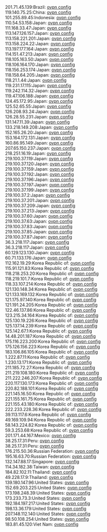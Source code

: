 201.71.45.139:Brazil: [ovpn config](vpn/201_71_45_139.ovpn)  
119.140.75.25:China: [ovpn config](vpn/119_140_75_25.ovpn)  
101.255.89.45:Indonesia: [ovpn config](vpn/101_255_89_45.ovpn)  
110.54.53.158:Japan: [ovpn config](vpn/110_54_53_158.ovpn)  
111.168.33.47:Japan: [ovpn config](vpn/111_168_33_47.ovpn)  
113.147.126.157:Japan: [ovpn config](vpn/113_147_126_157.ovpn)  
113.158.221.201:Japan: [ovpn config](vpn/113_158_221_201.ovpn)  
113.158.224.22:Japan: [ovpn config](vpn/113_158_224_22.ovpn)  
113.197.177.164:Japan: [ovpn config](vpn/113_197_177_164.ovpn)  
114.151.47.213:Japan: [ovpn config](vpn/114_151_47_213.ovpn)  
118.105.163.50:Japan: [ovpn config](vpn/118_105_163_50.ovpn)  
118.106.164.170:Japan: [ovpn config](vpn/118_106_164_170.ovpn)  
118.156.253.174:Japan: [ovpn config](vpn/118_156_253_174.ovpn)  
118.158.64.205:Japan: [ovpn config](vpn/118_158_64_205.ovpn)  
118.21.1.44:Japan: [ovpn config](vpn/118_21_1_44.ovpn)  
119.231.17.115:Japan: [ovpn config](vpn/119_231_17_115.ovpn)  
119.242.114.32:Japan: [ovpn config](vpn/119_242_114_32.ovpn)  
119.47.106.188:Japan: [ovpn config](vpn/119_47_106_188.ovpn)  
124.45.172.95:Japan: [ovpn config](vpn/124_45_172_95.ovpn)  
125.52.65.55:Japan: [ovpn config](vpn/125_52_65_55.ovpn)  
126.208.93.24:Japan: [ovpn config](vpn/126_208_93_24.ovpn)  
126.28.55.231:Japan: [ovpn config](vpn/126_28_55_231.ovpn)  
131.147.11.39:Japan: [ovpn config](vpn/131_147_11_39.ovpn)  
133.218.149.208:Japan: [ovpn config](vpn/133_218_149_208.ovpn)  
152.165.26.20:Japan: [ovpn config](vpn/152_165_26_20.ovpn)  
153.164.172.131:Japan: [ovpn config](vpn/153_164_172_131.ovpn)  
160.86.95.149:Japan: [ovpn config](vpn/160_86_95_149.ovpn)  
207.65.150.237:Japan: [ovpn config](vpn/207_65_150_237.ovpn)  
218.251.16.19:Japan: [ovpn config](vpn/218_251_16_19.ovpn)  
219.100.37.119:Japan: [ovpn config](vpn/219_100_37_119.ovpn)  
219.100.37.120:Japan: [ovpn config](vpn/219_100_37_120.ovpn)  
219.100.37.159:Japan: [ovpn config](vpn/219_100_37_159.ovpn)  
219.100.37.192:Japan: [ovpn config](vpn/219_100_37_192.ovpn)  
219.100.37.196:Japan: [ovpn config](vpn/219_100_37_196.ovpn)  
219.100.37.197:Japan: [ovpn config](vpn/219_100_37_197.ovpn)  
219.100.37.199:Japan: [ovpn config](vpn/219_100_37_199.ovpn)  
219.100.37.2:Japan: [ovpn config](vpn/219_100_37_2.ovpn)  
219.100.37.201:Japan: [ovpn config](vpn/219_100_37_201.ovpn)  
219.100.37.209:Japan: [ovpn config](vpn/219_100_37_209.ovpn)  
219.100.37.213:Japan: [ovpn config](vpn/219_100_37_213.ovpn)  
219.100.37.60:Japan: [ovpn config](vpn/219_100_37_60.ovpn)  
219.100.37.63:Japan: [ovpn config](vpn/219_100_37_63.ovpn)  
219.100.37.83:Japan: [ovpn config](vpn/219_100_37_83.ovpn)  
219.100.37.85:Japan: [ovpn config](vpn/219_100_37_85.ovpn)  
219.100.37.87:Japan: [ovpn config](vpn/219_100_37_87.ovpn)  
36.3.218.117:Japan: [ovpn config](vpn/36_3_218_117.ovpn)  
36.3.218.117:Japan: [ovpn config](vpn/36_3_218_117.ovpn)  
60.129.123.130:Japan: [ovpn config](vpn/60_129_123_130.ovpn)  
60.71.133.176:Japan: [ovpn config](vpn/60_71_133_176.ovpn)  
112.162.19.29:Korea Republic of: [ovpn config](vpn/112_162_19_29.ovpn)  
115.91.121.83:Korea Republic of: [ovpn config](vpn/115_91_121_83.ovpn)  
118.218.253.20:Korea Republic of: [ovpn config](vpn/118_218_253_20.ovpn)  
118.219.101.7:Korea Republic of: [ovpn config](vpn/118_219_101_7.ovpn)  
118.33.107.214:Korea Republic of: [ovpn config](vpn/118_33_107_214.ovpn)  
121.130.148.34:Korea Republic of: [ovpn config](vpn/121_130_148_34.ovpn)  
121.133.169.132:Korea Republic of: [ovpn config](vpn/121_133_169_132.ovpn)  
121.175.97.140:Korea Republic of: [ovpn config](vpn/121_175_97_140.ovpn)  
121.191.24.205:Korea Republic of: [ovpn config](vpn/121_191_24_205.ovpn)  
122.46.137.86:Korea Republic of: [ovpn config](vpn/122_46_137_86.ovpn)  
123.215.34.164:Korea Republic of: [ovpn config](vpn/123_215_34_164.ovpn)  
125.130.19.226:Korea Republic of: [ovpn config](vpn/125_130_19_226.ovpn)  
125.137.14.239:Korea Republic of: [ovpn config](vpn/125_137_14_239.ovpn)  
125.142.67.1:Korea Republic of: [ovpn config](vpn/125_142_67_1.ovpn)  
14.48.201.187:Korea Republic of: [ovpn config](vpn/14_48_201_187.ovpn)  
175.116.223.200:Korea Republic of: [ovpn config](vpn/175_116_223_200.ovpn)  
175.126.156.223:Korea Republic of: [ovpn config](vpn/175_126_156_223.ovpn)  
183.106.86.105:Korea Republic of: [ovpn config](vpn/183_106_86_105.ovpn)  
1.222.87.11:Korea Republic of: [ovpn config](vpn/1_222_87_11.ovpn)  
1.230.13.171:Korea Republic of: [ovpn config](vpn/1_230_13_171.ovpn)  
211.185.72.27:Korea Republic of: [ovpn config](vpn/211_185_72_27.ovpn)  
211.219.108.180:Korea Republic of: [ovpn config](vpn/211_219_108_180.ovpn)  
211.222.246.207:Korea Republic of: [ovpn config](vpn/211_222_246_207.ovpn)  
220.117.130.173:Korea Republic of: [ovpn config](vpn/220_117_130_173.ovpn)  
220.82.188.101:Korea Republic of: [ovpn config](vpn/220_82_188_101.ovpn)  
221.145.16.50:Korea Republic of: [ovpn config](vpn/221_145_16_50.ovpn)  
221.155.161.75:Korea Republic of: [ovpn config](vpn/221_155_161_75.ovpn)  
221.155.43.180:Korea Republic of: [ovpn config](vpn/221_155_43_180.ovpn)  
222.233.228.36:Korea Republic of: [ovpn config](vpn/222_233_228_36.ovpn)  
39.113.117.6:Korea Republic of: [ovpn config](vpn/39_113_117_6.ovpn)  
49.169.109.94:Korea Republic of: [ovpn config](vpn/49_169_109_94.ovpn)  
58.143.224.82:Korea Republic of: [ovpn config](vpn/58_143_224_82.ovpn)  
59.3.253.68:Korea Republic of: [ovpn config](vpn/59_3_253_68.ovpn)  
201.171.44.167:Mexico: [ovpn config](vpn/201_171_44_167.ovpn)  
38.25.17.31:Peru: [ovpn config](vpn/38_25_17_31.ovpn)  
38.25.17.31:Peru: [ovpn config](vpn/38_25_17_31.ovpn)  
176.215.50.36:Russian Federation: [ovpn config](vpn/176_215_50_36.ovpn)  
195.16.63.70:Russian Federation: [ovpn config](vpn/195_16_63_70.ovpn)  
132.147.88.17:Singapore: [ovpn config](vpn/132_147_88_17.ovpn)  
114.34.182.38:Taiwan: [ovpn config](vpn/114_34_182_38.ovpn)  
184.82.102.11:Thailand: [ovpn config](vpn/184_82_102_11.ovpn)  
49.228.17.9:Thailand: [ovpn config](vpn/49_228_17_9.ovpn)  
139.180.147.96:United States: [ovpn config](vpn/139_180_147_96.ovpn)  
152.69.203.225:United States: [ovpn config](vpn/152_69_203_225.ovpn)  
173.198.248.39:United States: [ovpn config](vpn/173_198_248_39.ovpn)  
173.233.73.3:United States: [ovpn config](vpn/173_233_73_3.ovpn)  
192.184.197.217:United States: [ovpn config](vpn/192_184_197_217.ovpn)  
198.13.36.179:United States: [ovpn config](vpn/198_13_36_179.ovpn)  
207.148.112.140:United States: [ovpn config](vpn/207_148_112_140.ovpn)  
98.50.108.254:United States: [ovpn config](vpn/98_50_108_254.ovpn)  
183.81.45.120:Viet Nam: [ovpn config](vpn/183_81_45_120.ovpn)  
